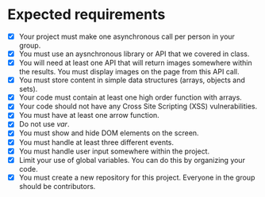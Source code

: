 # Expected requirements

* [x] Your project must make one asynchronous call per person in your group.
* [x] You must use an aysnchronous library or API that we covered in class.
* [x] You will need at least one API that will return images somewhere within the results. You must display images on the page from this API call.
* [x] You must store content in simple data structures (arrays, objects and sets).
* [x] Your code must contain at least one high order function with arrays.
* [x] Your code should not have any Cross Site Scripting (XSS) vulnerabilities.
* [x] You must have at least one arrow function.
* [x] Do not use _var_.
* [x] You must show and hide DOM elements on the screen.
* [x] You must handle at least three different events.
* [x] You must handle user input somewhere within the project.
* [x] Limit your use of global variables. You can do this by organizing your code.
* [x] You must create a new repository for this project. Everyone in the group should be contributors.
